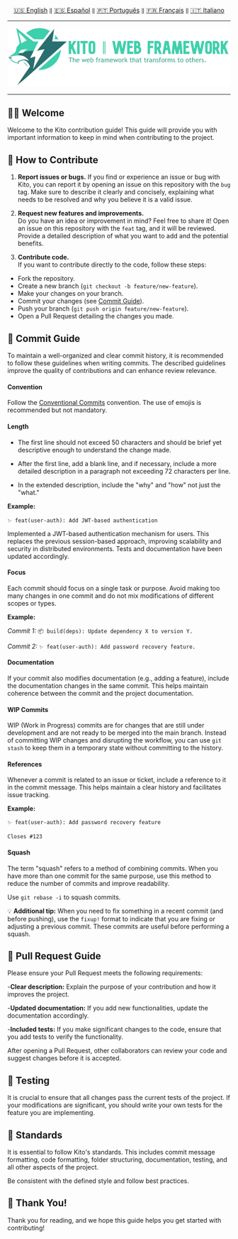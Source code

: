 <div align="center">

[🇺🇸 English](../english/CONTRIBUTING.md) `‖` [🇪🇸 Español](../español/CONTRIBUTING.md) `‖` [🇵🇹 Português](../portugues/CONTRIBUTING.md) `‖` [🇫🇷 Français](../francais/CONTRIBUTING.md) `‖` [🇮🇹 Italiano](../italiano/CONTRIBUTING.md)

<hr />

<img src="../../public/static/banners/kito_banner_en.png" alt="Kito Banner" />

<hr />

</div>

## 🙌🏼 Welcome

Welcome to the Kito contribution guide! This guide will provide you with important information to keep in mind when contributing to the project.

## 🌸 How to Contribute

1. **Report issues or bugs.**
   If you find or experience an issue or bug with Kito, you can report it by opening an issue on this repository with the `bug` tag. Make sure to describe it clearly and concisely, explaining what needs to be resolved and why you believe it is a valid issue.

2. **Request new features and improvements.**  
   Do you have an idea or improvement in mind? Feel free to share it! Open an issue on this repository with the `feat` tag, and it will be reviewed. Provide a detailed description of what you want to add and the potential benefits.

3. **Contribute code.**  
   If you want to contribute directly to the code, follow these steps:

- Fork the repository.
- Create a new branch (`git checkout -b feature/new-feature`).
- Make your changes on your branch.
- Commit your changes (see [Commit Guide](#-commit-guide)).
- Push your branch (`git push origin feature/new-feature`).
- Open a Pull Request detailing the changes you made.

## 📕 Commit Guide

To maintain a well-organized and clear commit history, it is recommended to follow these guidelines when writing commits. The described guidelines improve the quality of contributions and can enhance review relevance.

#### Convention

Follow the [Conventional Commits](https://conventionalcommits.org) convention. The use of emojis is recommended but not mandatory.

#### Length

- The first line should not exceed 50 characters and should be brief yet descriptive enough to understand the change made.

- After the first line, add a blank line, and if necessary, include a more detailed description in a paragraph not exceeding 72 characters per line.

- In the extended description, include the "why" and "how" not just the "what."

**Example:**

`✨ feat(user-auth): Add JWT-based authentication`

Implemented a JWT-based authentication mechanism for users. This replaces the previous session-based approach, improving scalability and security in distributed environments. Tests and documentation have been updated accordingly.

#### Focus

Each commit should focus on a single task or purpose. Avoid making too many changes in one commit and do not mix modifications of different scopes or types.

**Example:**

_Commit 1:_ `📦 build(deps): Update dependency X to version Y.`

_Commit 2:_ `✨ feat(user-auth): Add password recovery feature.`

#### Documentation

If your commit also modifies documentation (e.g., adding a feature), include the documentation changes in the same commit. This helps maintain coherence between the commit and the project documentation.

#### WIP Commits

WIP (Work in Progress) commits are for changes that are still under development and are not ready to be merged into the main branch. Instead of committing WIP changes and disrupting the workflow, you can use `git stash` to keep them in a temporary state without committing to the history.

#### References

Whenever a commit is related to an issue or ticket, include a reference to it in the commit message. This helps maintain a clear history and facilitates issue tracking.

**Example:**

```
✨ feat(user-auth): Add password recovery feature

Closes #123
```

#### Squash

The term "squash" refers to a method of combining commits. When you have more than one commit for the same purpose, use this method to reduce the number of commits and improve readability.

Use `git rebase -i` to squash commits.

💡 **Additional tip:** When you need to fix something in a recent commit (and before pushing), use the `fixup!` format to indicate that you are fixing or adjusting a previous commit. These commits are useful before performing a squash.

## 👷 Pull Request Guide

Please ensure your Pull Request meets the following requirements:

-**Clear description:** Explain the purpose of your contribution and how it improves the project.

-**Updated documentation:** If you add new functionalities, update the documentation accordingly.

-**Included tests:** If you make significant changes to the code, ensure that you add tests to verify the functionality.

After opening a Pull Request, other collaborators can review your code and suggest changes before it is accepted.

## 🚧 Testing

It is crucial to ensure that all changes pass the current tests of the project. If your modifications are significant, you should write your own tests for the feature you are implementing.

## 🎩 Standards

It is essential to follow Kito's standards. This includes commit message formatting, code formatting, folder structuring, documentation, testing, and all other aspects of the project.

Be consistent with the defined style and follow best practices.

## 🎉 Thank You!

Thank you for reading, and we hope this guide helps you get started with contributing!
